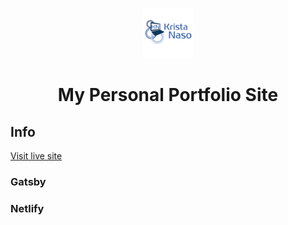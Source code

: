 <p align="center">
  <a href="https://www.krista-naso.com">
    <img alt="logo" src="./src/images/KNLogo.png" width="80" />
  </a>
</p>
<h1 align="center">
  My Personal Portfolio Site
</h1>

## Info

[Visit live site](https://www.krista-naso.com)

### Gatsby

### Netlify
